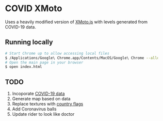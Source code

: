 COVID XMoto
========

Uses a heavily modified version of [XMoto.js](https://github.com/MichaelHoste/xmoto.js) with levels generated from COVID-19 data.


## Running locally

```bash
# Start Chrome up to allow accessing local files
$ /Applications/Google\ Chrome.app/Contents/MacOS/Google\ Chrome --allow-file-access-from-files
# Open the main page in your browser
$ open index.html
```

## TODO

1. Incoporate [COVID-19 data](https://github.com/CSSEGISandData/COVID-19/blob/master/csse_covid_19_data/csse_covid_19_time_series/time_series_covid19_confirmed_global.csv)
2. Generate map based on data
3. Replace textures with [country flags](https://www.countryflags.io/)
4. Add Coronavirus balls
5. Update rider to look like doctor
